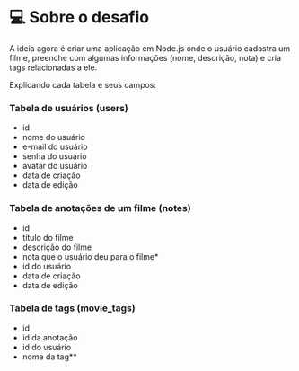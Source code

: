 # 💻 Sobre o desafio

A ideia agora é criar uma aplicação em Node.js onde o usuário cadastra um filme, preenche com algumas informações (nome, descrição, nota) e cria tags relacionadas a ele.


Explicando cada tabela e seus campos:

### Tabela de usuários (users)
- id
- nome do usuário
- e-mail do usuário
- senha do usuário
- avatar do usuário
- data de criação
- data de edição

### Tabela de anotações de um filme (notes)
- id
- título do filme
- descrição do filme
- nota que o usuário deu para o filme*
- id do usuário
- data de criação
- data de edição

### Tabela de tags (movie_tags)
- id
- id da anotação
- id do usuário
- nome da tag**


